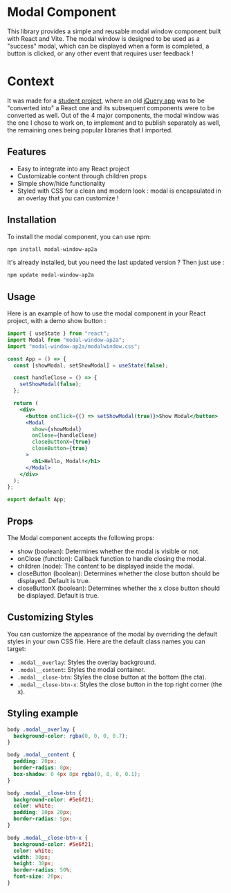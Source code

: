 # Modal Component

This library provides a simple and reusable modal window component built with React and Vite. The modal window is designed to be used as a "success" modal, which can be displayed when a form is completed, a button is clicked, or any other event that requires user feedback !

# Context

It was made for a [student project](https://github.com/AndreaP2A/P10-HRnet-React), where an old [jQuery app](https://github.com/OpenClassrooms-Student-Center/P12_Front-end) was to be "converted into" a React one and its subsequent components were to be converted as well. Out of the 4 major components, the modal window was the one I chose to work on, to implement and to publish separately as well, the remaining ones being popular libraries that I imported.

## Features

- Easy to integrate into any React project
- Customizable content through children props
- Simple show/hide functionality
- Styled with CSS for a clean and modern look : modal is encapsulated in an overlay that you can customize !

## Installation

To install the modal component, you can use npm:

```sh
npm install modal-window-ap2a
```

It's already installed, but you need the last updated version ? Then just use :

```sh
npm update modal-window-ap2a
```

## Usage

Here is an example of how to use the modal component in your React project, with a demo show button :

```jsx
import { useState } from "react";
import Modal from "modal-window-ap2a";
import "modal-window-ap2a/modalwindow.css";

const App = () => {
  const [showModal, setShowModal] = useState(false);

  const handleClose = () => {
    setShowModal(false);
  };

  return (
    <div>
      <button onClick={() => setShowModal(true)}>Show Modal</button>
      <Modal
        show={showModal}
        onClose={handleClose}
        closeButtonX={true}
        closeButton={true}
      >
        <h1>Hello, Modal!</h1>
      </Modal>
    </div>
  );
};

export default App;
```

## Props

The Modal component accepts the following props:

- show (boolean): Determines whether the modal is visible or not.
- onClose (function): Callback function to handle closing the modal.
- children (node): The content to be displayed inside the modal.
- closeButton (boolean): Determines whether the close button should be displayed. Default is true.
- closeButtonX (boolean): Determines whether the x close button should be displayed. Default is true.

## Customizing Styles

You can customize the appearance of the modal by overriding the default styles in your own CSS file. Here are the default class names you can target:

- `.modal__overlay`: Styles the overlay background.
- `.modal__content`: Styles the modal container.
- `.modal__close-btn`: Styles the close button at the bottom (the cta).
- `.modal__close-btn-x`: Styles the close button in the top right corner (the x).

## Styling example

```css
body .modal__overlay {
  background-color: rgba(0, 0, 0, 0.7);
}

body .modal__content {
  padding: 20px;
  border-radius: 8px;
  box-shadow: 0 4px 8px rgba(0, 0, 0, 0.1);
}

body .modal__close-btn {
  background-color: #5e6f21;
  color: white;
  padding: 10px 20px;
  border-radius: 5px;
}

body .modal__close-btn-x {
  background-color: #5e6f21;
  color: white;
  width: 30px;
  height: 30px;
  border-radius: 50%;
  font-size: 20px;
}
```
